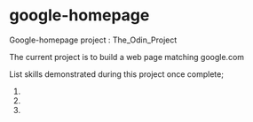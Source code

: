 # google-homepage
Google-homepage project : The_Odin_Project

The current project is to build a web page matching google.com 

List skills demonstrated during this project once complete; 

1)
2)
3)
